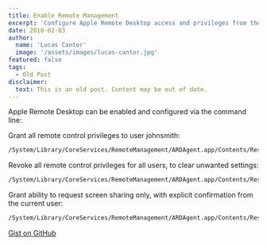 ```yaml
---
title: Enable Remote Management
excerpt: 'Configure Apple Remote Desktop access and privileges from the command line using the kickstart utility.'
date: 2018-02-03
author:
  name: 'Lucas Cantor'
  image: '/assets/images/lucas-cantor.jpg'
featured: false
tags:
  - Old Post
disclaimer:
  text: This is an old post. Content may be out of date.
---
```


Apple Remote Desktop can be enabled and configured via the command line:

Grant all remote control privileges to user johnsmith:

```bash
/System/Library/CoreServices/RemoteManagement/ARDAgent.app/Contents/Resources/kickstart -activate -configure -access -on -users johnsmith -privs -all -restart -agent -menu
```

Revoke all remote control privileges for all users, to clear unwanted settings:

```bash
/System/Library/CoreServices/RemoteManagement/ARDAgent.app/Contents/Resources/kickstart -configure -access -off
```

Grant ability to request screen sharing only, with explicit confirmation from the current user:

```bash
/System/Library/CoreServices/RemoteManagement/ARDAgent.app/Contents/Resources/kickstart -activate -configure -allowAccessFor -specifiedUsers -clientopts -setreqperm -reqperm yes -setvnclegacy -vnclegacy no -setmenuextra -menuextra no
```

[Gist on GitHub](https://gist.github.com/lucascantor/45440c528d31b52729be35f014d6e7c5)
